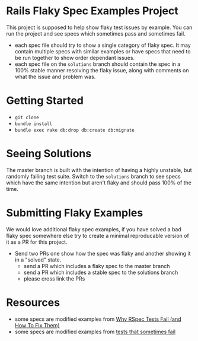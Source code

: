 # Rails Flaky Spec Examples Project

This project is supposed to help show flaky test issues by example. You can run the project and see specs which sometimes pass and sometimes fail. 

* each spec file should try to show a single category of flaky spec. It may contain multiple specs with similar examples or have specs that need to be run together to show order dependant issues.
* each spec file on the `solutions` branch should contain the spec in a 100% stable manner resolving the flaky issue, along with comments on what the issue and problem was.

# Getting Started

* `git clone`
* `bundle install`
* `bundle exec rake db:drop db:create db:migrate`

# Seeing Solutions

The master branch is built with the intention of having a highly unstable, but randomly failing test suite. Switch to the `solutions` branch to see specs which have the same intention but aren't flaky and should pass 100% of the time.

# Submitting Flaky Examples

We would love additional flaky spec examples, if you have solved a bad flaky spec somewhere else try to create a minimal reproducable version of it as a PR for this project.

* Send two PRs one show how the spec was flaky and another showing it in a "solved" state.
	* send a PR which includes a flaky spec to the master branch
	* send a PR which includes a stable spec to the solutions branch
	* please cross link the PRs

# Resources

* some specs are modified examples from [Why RSpec Tests Fail (and How To Fix Them)](https://medium.com/better-programming/why-rspec-tests-fail-and-how-to-fix-them-402f1c7dce16)
* some specs are modified examples from [tests that sometimes fail](https://samsaffron.com/archive/2019/05/15/tests-that-sometimes-fail)